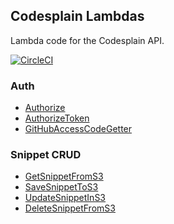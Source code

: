 ## Codesplain Lambdas
Lambda code for the Codesplain API.

[![CircleCI](https://circleci.com/gh/maryvilledev/codesplain-lambdas.svg?style=svg)](https://circleci.com/gh/maryvilledev/codesplain-lambdas)

### Auth
- [Authorize](https://github.com/maryvilledev/codesplain-lambdas/blob/master/lambdas/Authorize)
- [AuthorizeToken](https://github.com/maryvilledev/codesplain-lambdas/tree/master/lambdas/AuthorizeToken)
- [GitHubAccessCodeGetter](https://github.com/maryvilledev/codesplain-lambdas/tree/master/lambdas/GitHubAccessCodeGetter)

### Snippet CRUD
- [GetSnippetFromS3](https://github.com/maryvilledev/codesplain-lambdas/tree/master/lambdas/GetSnippetFromS3)
- [SaveSnippetToS3](https://github.com/maryvilledev/codesplain-lambdas/tree/master/lambdas/SaveSnippetToS3)
- [UpdateSnippetInS3](https://github.com/maryvilledev/codesplain-lambdas/tree/master/lambdas/UpdateSnippetInS3)
- [DeleteSnippetFromS3](https://github.com/maryvilledev/codesplain-lambdas/tree/master/lambdas/DeleteSnippetFromS3)

